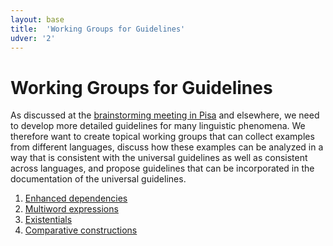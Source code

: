 ```yaml
---
layout: base
title:  'Working Groups for Guidelines'
udver: '2'
---
```


# Working Groups for Guidelines

As discussed at the [brainstorming meeting in Pisa](http://universaldependencies.org/misc/brainstorming-pisa-09-18-2017.html) and elsewhere, we need to develop more detailed guidelines for many linguistic phenomena. We therefore want to create topical working groups that can collect examples from different languages, discuss how these examples can be analyzed in a way that is consistent with the universal guidelines as well as consistent across languages, and propose guidelines that can be incorporated in the documentation of the universal guidelines.

1. [Enhanced dependencies](enhanced.html) 
2. [Multiword expressions](mwe.html)
2. [Existentials](existentials.html)
2. [Comparative constructions](comparatives.html)
